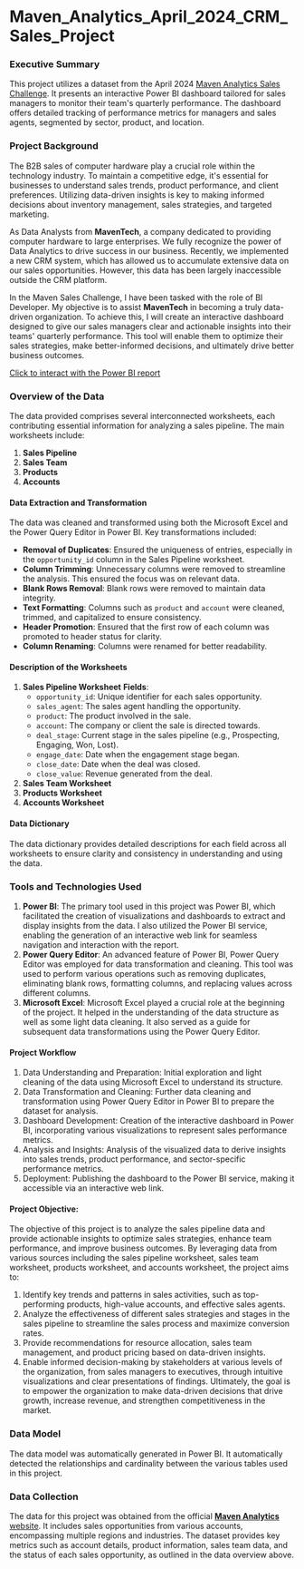 # Maven_Analytics_April_2024_CRM_Sales_Project

### Executive Summary
This project utilizes a dataset from the April 2024 [Maven Analytics Sales Challenge](https://mavenanalytics.io/challenges/maven-sales-challenge/8f59bcfa-d310-4947-b3d8-917b3cce270e). It presents an interactive Power BI dashboard tailored for sales managers to monitor their team's quarterly performance. The dashboard offers detailed tracking of performance metrics for managers and sales agents, segmented by sector, product, and location.

### Project Background
The B2B sales of computer hardware play a crucial role within the technology industry. To maintain a competitive edge, it's essential for businesses to understand sales trends, product performance, and client preferences. Utilizing data-driven insights is key to making informed decisions about inventory management, sales strategies, and targeted marketing.

As Data Analysts from **MavenTech**, a company dedicated to providing computer hardware to large enterprises. We fully recognize the power of Data Analytics to drive success in our business. Recently, we implemented a new CRM system, which has allowed us to accumulate extensive data on our sales opportunities. However, this data has been largely inaccessible outside the CRM platform.

In the Maven Sales Challenge, I have been tasked with the role of BI Developer. My objective is to assist **MavenTech** in becoming a truly data-driven organization. To achieve this, I will create an interactive dashboard designed to give our sales managers clear and actionable insights into their teams' quarterly performance. This tool will enable them to optimize their sales strategies, make better-informed decisions, and ultimately drive better business outcomes.

[Click to interact with the Power BI report](https://app.powerbi.com/view?r=eyJrIjoiNzQ1N2E0NjMtZTQ3My00MjRjLWI1YmUtM2JhYzJkOTNlNDZkIiwidCI6IjFkZDZlZmUxLTk4MDctNGM1Yy04NzJiLWJmZDExZDIyNGEzMSJ9)

### Overview of the Data
The data provided comprises several interconnected worksheets, each contributing essential information for analyzing a sales pipeline. The main worksheets include:
1. **Sales Pipeline**
2. **Sales Team**
3. **Products**
4. **Accounts**

#### Data Extraction and Transformation
The data was cleaned and transformed using both the Microsoft Excel and the Power Query Editor in Power BI. Key transformations included:
- **Removal of Duplicates**: Ensured the uniqueness of entries, especially in the `opportunity_id` column in the Sales Pipeline worksheet.
- **Column Trimming**: Unnecessary columns were removed to streamline the analysis. This ensured the focus was on relevant data.
- **Blank Rows Removal**: Blank rows were removed to maintain data integrity.
- **Text Formatting**: Columns such as `product` and `account` were cleaned, trimmed, and capitalized to ensure consistency.
- **Header Promotion**: Ensured that the first row of each column was promoted to header status for clarity.
- **Column Renaming**: Columns were renamed for better readability.

#### Description of the Worksheets
1. **Sales Pipeline Worksheet**
   **Fields**:
     - `opportunity_id`: Unique identifier for each sales opportunity.
     - `sales_agent`: The sales agent handling the opportunity.
     - `product`: The product involved in the sale.
     - `account`: The company or client the sale is directed towards.
     - `deal_stage`: Current stage in the sales pipeline (e.g., Prospecting, Engaging, Won, Lost).
     - `engage_date`: Date when the engagement stage began.
     - `close_date`: Date when the deal was closed.
     - `close_value`: Revenue generated from the deal.
2. **Sales Team Worksheet**
3. **Products Worksheet**
4. **Accounts Worksheet**
   
#### Data Dictionary
The data dictionary provides detailed descriptions for each field across all worksheets to ensure clarity and consistency in understanding and using the data.

### Tools and Technologies Used
1. **Power BI**: The primary tool used in this project was Power BI, which facilitated the creation of visualizations and dashboards to extract and display insights from the data. I also utilized the Power BI service, enabling the generation of an interactive web link for seamless navigation and interaction with the report.
2. **Power Query Editor**: An advanced feature of Power BI, Power Query Editor was employed for data transformation and cleaning. This tool was used to perform various operations such as removing duplicates, eliminating blank rows, formatting columns, and replacing values across different columns.
4. **Microsoft Excel**: Microsoft Excel played a crucial role at the beginning of the project. It helped in the understanding of the data structure as well as some light data cleaning. It also served as a guide for subsequent data transformations using the Power Query Editor.

#### Project Workflow
1.	Data Understanding and Preparation: Initial exploration and light cleaning of the data using Microsoft Excel to understand its structure.
2.	Data Transformation and Cleaning: Further data cleaning and transformation using Power Query Editor in Power BI to prepare the dataset for analysis.
3.	Dashboard Development: Creation of the interactive dashboard in Power BI, incorporating various visualizations to represent sales performance metrics.
4.	Analysis and Insights: Analysis of the visualized data to derive insights into sales trends, product performance, and sector-specific performance metrics.
5.	Deployment: Publishing the dashboard to the Power BI service, making it accessible via an interactive web link.

#### Project Objective:
The objective of this project is to analyze the sales pipeline data and provide actionable insights to optimize sales strategies, enhance team performance, and improve business outcomes. By leveraging data from various sources including the sales pipeline worksheet, sales team worksheet, products worksheet, and accounts worksheet, the project aims to:
1.	Identify key trends and patterns in sales activities, such as top-performing products, high-value accounts, and effective sales agents.
2.	Analyze the effectiveness of different sales strategies and stages in the sales pipeline to streamline the sales process and maximize conversion rates.
3.	Provide recommendations for resource allocation, sales team management, and product pricing based on data-driven insights.
4.	Enable informed decision-making by stakeholders at various levels of the organization, from sales managers to executives, through intuitive visualizations and clear presentations of findings.
Ultimately, the goal is to empower the organization to make data-driven decisions that drive growth, increase revenue, and strengthen competitiveness in the market.

### Data Model
The data model was automatically generated in Power BI. It automatically detected the relationships and cardinality between the various tables used in this project.

### Data Collection
The data for this project was obtained from the official [**Maven Analytics** website](https://mavenanalytics.io/challenges/maven-sales-challenge/8f59bcfa-d310-4947-b3d8-917b3cce270e). It includes sales opportunities from various accounts, encompassing multiple regions and industries. The dataset provides key metrics such as account details, product information, sales team data, and the status of each sales opportunity, as outlined in the data overview above.
